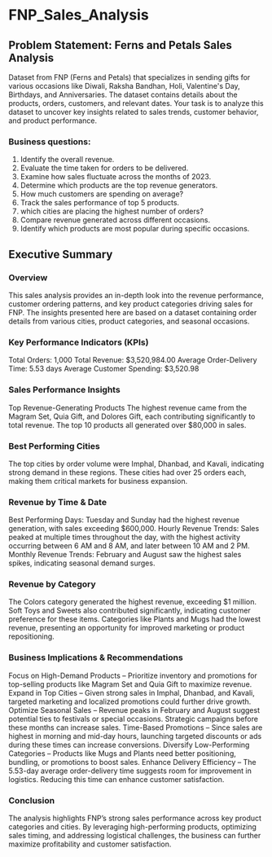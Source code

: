 # FNP_Sales_Analysis
## Problem Statement: Ferns and Petals Sales Analysis
Dataset from FNP (Ferns and Petals) that specializes in sending gifts for various occasions like Diwali, Raksha Bandhan, Holi, Valentine's Day, Birthdays, and Anniversaries. The dataset contains details about the products, orders, customers, and relevant dates. Your task is to analyze this dataset to uncover key insights related to sales trends,
customer behavior, and product performance.
### Business questions:
1. Identify the overall revenue.
2. Evaluate the time taken for orders to be delivered.
3. Examine how sales fluctuate across the months of 2023.
4. Determine which products are the top revenue generators.
5. How much customers are spending on average?
6. Track the sales performance of top 5 products.
7. which cities are placing the highest number of orders?
8. Compare revenue generated across different occasions.
9. Identify which products are most popular during specific occasions.

## Executive Summary
### Overview
This sales analysis provides an in-depth look into the revenue performance, customer ordering patterns, and key product categories driving sales for FNP. The insights presented here are based on a dataset containing order details from various cities, product categories, and seasonal occasions.

### Key Performance Indicators (KPIs)
Total Orders: 1,000
Total Revenue: $3,520,984.00
Average Order-Delivery Time: 5.53 days
Average Customer Spending: $3,520.98

### Sales Performance Insights
Top Revenue-Generating Products
The highest revenue came from the Magram Set, Quia Gift, and Dolores Gift, each contributing significantly to total revenue. The top 10 products all generated over $80,000 in sales.

### Best Performing Cities
The top cities by order volume were Imphal, Dhanbad, and Kavali, indicating strong demand in these regions. These cities had over 25 orders each, making them critical markets for business expansion.

### Revenue by Time & Date
Best Performing Days: Tuesday and Sunday had the highest revenue generation, with sales exceeding $600,000.
Hourly Revenue Trends: Sales peaked at multiple times throughout the day, with the highest activity occurring between 6 AM and 8 AM, and later between 10 AM and 2 PM.
Monthly Revenue Trends: February and August saw the highest sales spikes, indicating seasonal demand surges.

### Revenue by Category
The Colors category generated the highest revenue, exceeding $1 million.
Soft Toys and Sweets also contributed significantly, indicating customer preference for these items.
Categories like Plants and Mugs had the lowest revenue, presenting an opportunity for improved marketing or product repositioning.

### Business Implications & Recommendations
Focus on High-Demand Products – Prioritize inventory and promotions for top-selling products like Magram Set and Quia Gift to maximize revenue.
Expand in Top Cities – Given strong sales in Imphal, Dhanbad, and Kavali, targeted marketing and localized promotions could further drive growth.
Optimize Seasonal Sales – Revenue peaks in February and August suggest potential ties to festivals or special occasions. Strategic campaigns before these months can increase sales.
Time-Based Promotions – Since sales are highest in morning and mid-day hours, launching targeted discounts or ads during these times can increase conversions.
Diversify Low-Performing Categories – Products like Mugs and Plants need better positioning, bundling, or promotions to boost sales.
Enhance Delivery Efficiency – The 5.53-day average order-delivery time suggests room for improvement in logistics. Reducing this time can enhance customer satisfaction.
### Conclusion
The analysis highlights FNP’s strong sales performance across key product categories and cities. By leveraging high-performing products, optimizing sales timing, and addressing logistical challenges, the business can further maximize profitability and customer satisfaction.


